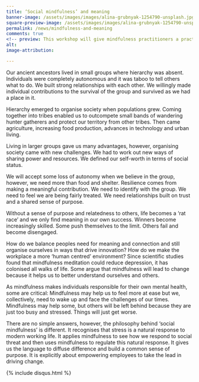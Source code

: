```yaml
---
title: ‘Social mindfulness’ and meaning
banner-image: /assets/images/images/alina-grubnyak-1254790-unsplash.jpg
square-preview-image: /assets/images/images/alina-grubnyak-1254790-unsplash-sq.jpg
permalink: /news/mindfulness-and-meaning
comments: true
<!-- preview: This workshop will give mindfulness practitioners a practical and ... -->
alt:
image-attribution:

---
```


Our ancient ancestors lived in small groups where hierarchy was absent. Individuals were completely autonomous and it was taboo to tell others what to do. We built strong relationships with each other. We willingly made individual contributions to the survival of the group and survived as we had a place in it. 

Hierarchy emerged to organise society when populations grew. Coming together into tribes enabled us to outcompete small bands of wandering hunter gatherers and protect our territory from other tribes. Then came agriculture, increasing food production, advances in technology and urban living.

Living in larger groups gave us many advantages, however, organising society came with new challenges. We had to work out new ways of sharing power and resources. We defined our self-worth in terms of social status.

We will accept some loss of autonomy when we believe in the group, however, we need more than food and shelter. Resilience comes from making a meaningful contribution. We need to identify with the group. We need to feel we are being fairly treated. We need relationships built on trust and a shared sense of purpose. 

Without a sense of purpose and relatedness to others, life becomes a ‘rat race’ and we only find meaning in our own success. Winners become increasingly skilled. Some push themselves to the limit. Others fail and become disengaged.

How do we balance peoples need for meaning and connection and still organise ourselves in ways that drive innovation? How do we make the workplace a more ‘human centred’ environment?
Since scientific studies found that mindfulness meditation could reduce depression, it has colonised all walks of life. Some argue that mindfulness will lead to change because it helps us to better understand ourselves and others.

As mindfulness makes individuals responsible for their own mental health, some are critical: Mindfulness may help us to feel more at ease but we, collectively, need to wake up and face the challenges of our times. Mindfulness may help some, but others will be left behind because they are just too busy and stressed. Things will just get worse.

There are no simple answers, however, the philosophy behind ‘social mindfulness’ is different. It recognises that stress is a natural response to modern working life. It applies mindfulness to see how we respond to social threat and then uses mindfulness to regulate this natural response. It gives us the language to diffuse difference and build a common sense of purpose. It is explicitly about empowering employees to take the lead in driving change.

{% include disqus.html %}